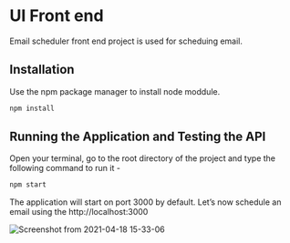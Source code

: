 # UI Front end

Email scheduler front end project is used for scheduing email.


## Installation
Use the npm package manager to install node moddule.

```bash
npm install
```

## Running the Application and Testing the API
Open your terminal, go to the root directory of the project and type the following command to run it -

```bash
npm start 
```

The application will start on port 3000 by default. Let’s now schedule an email using the http://localhost:3000

![Screenshot from 2021-04-18 15-33-06](https://user-images.githubusercontent.com/65469737/115475247-e39c9680-a247-11eb-93ba-609cb4d41b3f.png)
